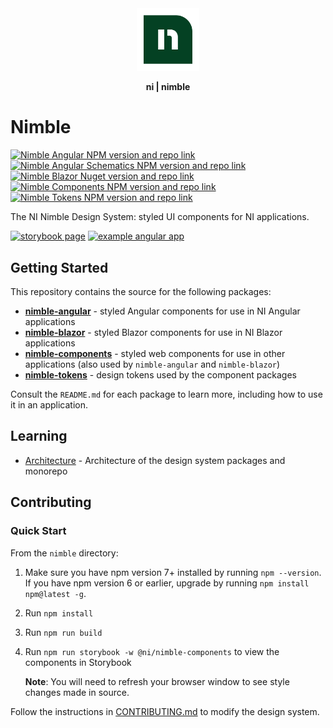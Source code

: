 <div align="center">
    <img src="docs/nimble-logo-icon.svg" width="100px"/>
    <p align="center"><b>ni | nimble</b></p>
</div>

# Nimble

[![Nimble Angular NPM version and repo link](https://img.shields.io/npm/v/@ni/nimble-angular.svg?label=@ni/nimble-angular)](https://www.npmjs.com/package/@ni/nimble-angular)
[![Nimble Angular Schematics NPM version and repo link](https://img.shields.io/npm/v/@ni/nimble-angular-schematics.svg?label=@ni/nimble-angular-schematics)](https://www.npmjs.com/package/@ni/nimble-angular-schematics)
[![Nimble Blazor Nuget version and repo link](https://img.shields.io/nuget/v/NimbleBlazor.svg?label=NimbleBlazor)](https://www.nuget.org/packages/NimbleBlazor)
[![Nimble Components NPM version and repo link](https://img.shields.io/npm/v/@ni/nimble-components.svg?label=@ni/nimble-components)](https://www.npmjs.com/package/@ni/nimble-components)
[![Nimble Tokens NPM version and repo link](https://img.shields.io/npm/v/@ni/nimble-tokens.svg?label=@ni/nimble-tokens)](https://www.npmjs.com/package/@ni/nimble-tokens)

The NI Nimble Design System: styled UI components for NI applications.

[![storybook page](https://img.shields.io/badge/storybook-white.svg?logo=storybook)](https://ni.github.io/nimble/storybook)
[![example angular app](https://img.shields.io/badge/example%20angular%20app-dd0031.svg?logo=angular)](https://ni.github.io/nimble/example-client-app)

## Getting Started

This repository contains the source for the following packages:

- **[nimble-angular](angular-workspace/projects/ni/nimble-angular/)** - styled Angular components for use in NI Angular applications
- **[nimble-blazor](packages/nimble-blazor/)** - styled Blazor components for use in NI Blazor applications
- **[nimble-components](packages/nimble-components/)** - styled web components for use in other applications (also used by `nimble-angular` and `nimble-blazor`)
- **[nimble-tokens](packages/nimble-tokens/)** - design tokens used by the component packages

Consult the `README.md` for each package to learn more, including how to use it in an application.

## Learning

- [Architecture](docs/Architecture.md) - Architecture of the design system packages and monorepo

## Contributing

### Quick Start

From the `nimble` directory:

1. Make sure you have npm version 7+ installed by running `npm --version`. If you have npm version 6 or earlier, upgrade by running `npm install npm@latest -g`.
1. Run `npm install`
1. Run `npm run build`
1. Run `npm run storybook -w @ni/nimble-components` to view the components in Storybook

    **Note**: You will need to refresh your browser window to see style changes made in source.

Follow the instructions in [CONTRIBUTING.md](CONTRIBUTING.md) to modify the design system.

